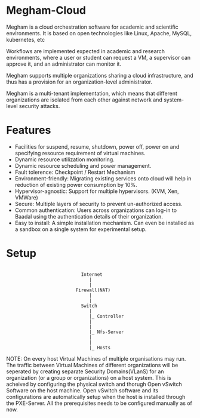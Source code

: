 # Megham-Cloud

Megham is a cloud orchestration software for academic and scientific environments. It is based on open technologies like Linux, Apache, MySQL, kubernetes, etc

Workflows are implemented expected in academic and research environments, where a user or student can request a VM, a supervisor can approve it, and an administrator can monitor it.

Megham supports multiple organizations sharing a cloud infrastructure, and thus has a provision for an organization-level administrator.

Megham is a multi-tenant implementation, which means that different organizations are isolated from each other against network and system-level security attacks.

# Features

- Facilities for suspend, resume, shutdown, power off, power on and specifying resource requirement of virtual machines.
- Dynamic resource utilization monitoring.
- Dynamic resource scheduling and power management.
- Fault tolerence: Checkpoint / Restart Mechanism
- Environment-friendly: Migrating existing services onto cloud will help in reduction of existing power consumption by 10%.
- Hypervisor-agnostic: Support for multiple hypervisors. (KVM, Xen, VMWare)
- Secure: Multiple layers of security to prevent un-authorized access.
- Common authentication: Users across organizations can log-in to Baadal using the authentication details of their organization.
- Easy to install: A simple installation mechanism. Can even be installed as a sandbox on a single system for experimental setup.

# Setup
```

                            Internet
                               |
                               |
                          Firewall(NAT)
                               |
                               |
                            Switch
                               |
                               |_ Controller
                               |
                               |
                               |_ Nfs-Server
                               |
                               |
                               |_ Hosts
```
NOTE: On every host Virtual Machines of multiple organisations may run. The traffic between Virtual Machines of different organizations will be seperated by creating separate Security Domains(VLanS) for an organization (or a group or organizations) on a host system. This is acheived by configuring the physical switch and thorugh Open vSwitch Software on the host machine. Open vSwitch software and its configurations are automatically setup when the host is installed through the PXE-Server. All the prerequisites needs to be configured manually as of now.

